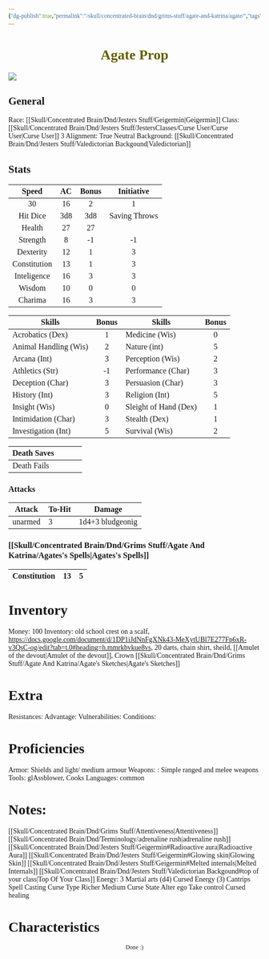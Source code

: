 ```yaml
---
{"dg-publish":true,"permalink":"/skull/concentrated-brain/dnd/grims-stuff/agate-and-katrina/agate/","tags":["Tagless"],"noteIcon":""}
---
```


<style id="Force_Custom_Fonts" type="text/css">@font-face{font-style:normal;font-family:"Merriweather";src:local("Merriweather")}@font-face{font-style:bolder;font-family:"Merriweather";src:local("Merriweather")}@font-face{font-style:normal;font-family:"Merriweather";src:local("Merriweather");unicode-range:U+0-FF,U+2E80-9FFF,U+F900-FAFF,U+FE30-FE4F,U+20000-2FA1F}@font-face{font-style:bolder;font-family:"Merriweather";src:local("Merriweather");unicode-range:U+0-FF,U+2E80-9FFF,U+F900-FAFF,U+FE30-FE4F,U+20000-2FA1F}@font-face{font-style:normal;font-family:"Merriweather";src:local("Merriweather");unicode-range:U+0-FF}@font-face{font-style:bolder;font-family:"Merriweather";src:local("Merriweather");unicode-range:U+0-FF}:not(pre):not(code):not(textarea):not(tt):not(kbd):not(samp):not(var){font-family:"Merriweather"!important}pre,code,textarea,tt,kbd,samp,var{font-family:monospace!important}pre *,code *,textarea *,tt *,kbd *,samp *,var *{font-family:monospace!important}</style>


# <center><span style="color:#666000">Agate Prop</span></center>

![](https://i.imgur.com/RPjC0b5.png)



## General
 Race:  [[Skull/Concentrated Brain/Dnd/Jesters Stuff/Geigermin\|Geigermin]]
 Class: [[Skull/Concentrated Brain/Dnd/Jesters Stuff/JestersClasses/Curse User/Curse User\|Curse User]] 3
 Alignment: True Neutral
 Background:  [[Skull/Concentrated Brain/Dnd/Jesters Stuff/Valedictorian Backgound\|Valedictorian]] 


## Stats

|    Speed     | AC  | Bonus |  Initiative   |
| :----------: | :-: | :---: | :-----------: |
|      30      |  16   |   2    |               1|
|   Hit Dice   |   3d8  |  3d8     | Saving Throws |
|    Health    |  27   | 27      |               |
|   Strength   |  8   |     -1  |        -1       |
|  Dexterity   |  12   |    1   |       3      |
| Constitution |   13  |   1    |        3       |
| Inteligence  | 16    |    3   |         3      |
|    Wisdom    |  10   |      0 |          0     |
|   Charima    |   16  |     3  |           3    |

| Skills                | Bonus | Skills                | Bonus |
| --------------------- | :---: | --------------------- | :---: |
| Acrobatics (Dex)      |   1   | Medicine (Wis)        |   0   |
| Animal Handling (Wis) |   2   | Nature (int)          |   5   |
| Arcana (Int)          |   3   | Perception (Wis)      |   2   |
| Athletics (Str)       |  -1   | Performance (Char)    |   3   |
| Deception (Char)      |   3   | Persuasion (Char)     |   3   |
| History (Int)         |   3   | Religion (Int)        |   5   |
| Insight (Wis)         |   0   | Sleight of Hand (Dex) |   1   |
| Intimidation (Char)   |   3   | Stealth (Dex)         |   1   |
| Investigation (Int)   |   5   | Survival (Wis)        |   2   |

| Death Saves  |     |     |     |
| ------------ | --- | --- | --- |
| Death Fails |     |     |     |
### Attacks

| Attack  | To-Hit | Damage           |
| ------- | ------ | ---------------- |
| unarmed | 3      | 1d4+3 bludgeonig |

### [[Skull/Concentrated Brain/Dnd/Grims Stuff/Agate And Katrina/Agates's Spells\|Agates's Spells]]

| Constitution | 13  | 5   |
| ------------ | --- | --- |

# Inventory

Money: 100
Inventory: old school crest on a scalf, https://docs.google.com/document/d/1DP1iJdNnFgXNk43-MeXytUBl7E277Fp6xR-v3QsC-og/edit?tab=t.0#heading=h.mmrkbvkue8vs, 20 darts, chain shirt, sheild, [[Amulet of the devout\|Amulet of the devout]], Crown
[[Skull/Concentrated Brain/Dnd/Grims Stuff/Agate And Katrina/Agate's Sketches\|Agate's Sketches]]
# Extra
Resistances: 
Advantage: 
Vulnerabilities: 
Conditions: 
  

# Proficiencies
		
Armor:  Shields and light/ medium armour
Weapons: : Simple ranged and melee weapons
Tools:  glAssblower, Cooks
Languages: common

# Notes: 
[[Skull/Concentrated Brain/Dnd/Grims Stuff/Attentiveness\|Attentiveness]]
[[Skull/Concentrated Brain/Dnd/Terminology/adrenaline rush\|adrenaline rush]]
[[Skull/Concentrated Brain/Dnd/Jesters Stuff/Geigermin#Radioactive aura\|Radioactive Aura]] 
[[Skull/Concentrated Brain/Dnd/Jesters Stuff/Geigermin#Glowing skin\|Glowing Skin]]
[[Skull/Concentrated Brain/Dnd/Jesters Stuff/Geigermin#Melted internals\|Melted Internals]]
[[Skull/Concentrated Brain/Dnd/Jesters Stuff/Valedictorian Backgound#top of your class\|Top Of Your Class]]
Energy: 3
Martial arts (d4)
Cursed Energy (3)
Cantrips
Spell Casting
Curse Type
	Richer Medium
Curse State
		Alter ego
Take control
Cursed healing




# Characteristics 










<center><sub>Done :)</sub></center>